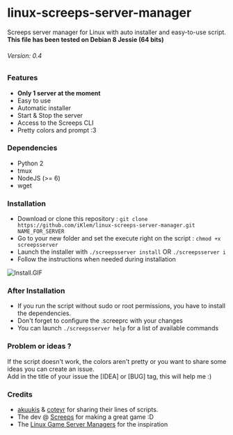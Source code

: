 # linux-screeps-server-manager
Screeps server manager for Linux with auto installer and easy-to-use script.  
__This file has been tested on Debian 8 Jessie (64 bits)__

###### Version: 0.4
### Features
* __Only 1 server at the moment__
* Easy to use
* Automatic installer
* Start & Stop the server
* Access to the Screeps CLI
* Pretty colors and prompt :3

### Dependencies
* Python 2
* tmux
* NodeJS (>= 6)
* wget

### Installation
* Download or clone this repository : `git clone https://github.com/iKlem/linux-screeps-server-manager.git NAME_FOR_SERVER`
* Go to your new folder and set the execute right on the script : `chmod +x screepsserver`
* Launch the installer with `./screepsserver install` OR `./screepsserver i`
* Follow the instructions when needed during installation

![Install.GIF](https://cdelalande.fr/files/install-2.gif)

### After Installation
* If you run the script without sudo or root permissions, you have to install the dependencies.
* Don't forget to configure the .screeprc with your changes
* You can launch `./screepsserver help` for a list of available commands

### Problem or ideas ?
If the script doesn't work, the colors aren't pretty or you want to share some ideas you can create an issue.  
Add in the title of your issue the [IDEA] or [BUG] tag, this will help me :)

### Credits
* [akuukis](https://screeps.com/a/#!/profile/akuukis) & [coteyr](https://screeps.com/a/#!/profile/coteyr) for sharing their lines of scripts.
* The dev @ [Screeps](https://screeps.com) for making a great game :D
* The [Linux Game Server Managers](https://github.com/GameServerManagers/LinuxGSM) for the inspiration
